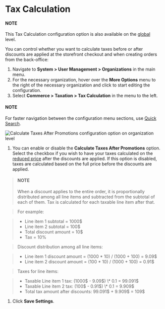 <a id="user-guide-taxes-org-promotions"></a>

# Tax Calculation

#### NOTE
This Tax Calculation configuration option is also available on the [global](../../../../../configuration/commerce/taxation/tax-calculation.md#user-guide-taxes-tax-configuration) level.

You can control whether you want to calculate taxes before or after discounts are applied at the storefront checkout and when creating orders from the back-office:

1. Navigate to **System > User Management > Organizations** in the main menu.
2. For the necessary organization, hover over the <i class="fa fa-ellipsis-h fa-lg" aria-hidden="true"></i> **More Options** menu to the right of the necessary organization and click <i class="fas fa-cog" aria-hidden="true"></i> to start editing the configuration.
3. Select **Commerce > Taxation > Tax Calculation** in the menu to the left.

#### NOTE
For faster navigation between the configuration menu sections, use [Quick Search](../../../../../configuration/quick-search.md#user-guide-system-configuration-quick-search).

![Calculate Taxes After Promotions configuration option on organization level](user/img/system/user_management/org_configuration/taxation/tax-calculation-org.png)
1. You can enable or disable the **Calculate Taxes After Promotions** option. Select the checkbox if you wish to have your taxes calculated on the [reduced price](../../../../../../marketing/promotions/promotions/index.md#user-guide-marketing-promotions) after the discounts are applied. If this option is disabled, taxes are calculated based on the full price before the discounts are applied.

> #### NOTE
> When a discount applies to the entire order, it is proportionally distributed among all line items and subtracted from the subtotal of each of them. Tax is calculated for each taxable line item after that.

> For example:

> * Line item 1 subtotal = 1000$
> * Line item 2 subtotal = 100$
> * Total discount amount = 10$
> * Tax = 10%

> Discount distribution among all line items:

> * Line item 1 discount amount = (1000 \* 10) / (1000 + 100) = 9.09$
> * Line item 2 discount amount = (100 \* 10) / (1000 + 100) = 0.91$

> Taxes for line items:

> * Taxable Line item 1 tax: (1000$ - 9.09$) \* 0.1 = 99.091$
> * Taxable Line item 2 tax: (100$ - 0.91$) \* 0.1 = 9.909$
> * Total tax amount after discounts: 99.091$ + 9.909$ = 109$
1. Click **Save Settings**.

<!-- fa-bars = fa-navicon -->
<!-- Ic Tiles is used as Set As Default in saved views, and as tiles in display layout options -->
<!-- IcPencil refers to Rename in Commerce and Inline Editing in CRM -->
<!-- Check mark in the square. -->
<!-- SortDesc is also used as drop-down arrow -->
